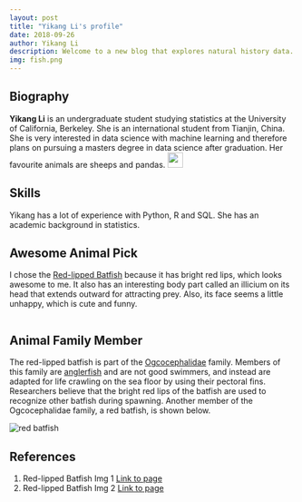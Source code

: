 ```yaml
---
layout: post
title: "Yikang Li's profile"
date: 2018-09-26
author: Yikang Li
description: Welcome to a new blog that explores natural history data.
img: fish.png
---
```


## Biography 

**Yikang Li** is an undergraduate student studying statistics at the University of California, Berkeley. She is an international student from Tianjin, China. She is very interested in data science with machine learning and therefore plans on pursuing a masters degree in data science after graduation. Her favourite animals are sheeps and pandas. <a href="https://github.com/liyikang1997"><img src="../assets/img/github2.png" width="27" height="27"></a>

## Skills

Yikang has a lot of experience with Python, R and SQL. She has an academic background in statistics.

## Awesome Animal Pick

I chose the [Red-lipped Batfish](https://en.wikipedia.org/wiki/Red-lipped_batfish) because it has bright red lips, which looks awesome to me. It also has an interesting body part called an illicium on its head that extends outward for attracting prey. Also, its face seems a little unhappy, which is cute and funny.

<center><p><img src="https://upload.wikimedia.org/wikipedia/commons/6/6f/Red-lipped_Bat_fish.jpg" alt=""></p></center>

## Animal Family Member

The red-lipped batfish is part of the [Ogcocephalidae](https://en.wikipedia.org/wiki/Ogcocephalidae) family. Members of this family are [anglerfish](https://en.wikipedia.org/wiki/Anglerfish) and are not good swimmers, and instead are adapted for life crawling on the sea floor by using their pectoral fins. Researchers believe that the bright red lips of the batfish are used to recognize other batfish during spawning. Another member of the Ogcocephalidae family, a red batfish, is shown below.

![red batfish](https://upload.wikimedia.org/wikipedia/commons/thumb/d/d2/Halieutaea_stellata_by_DaijuAzuma.jpg/800px-Halieutaea_stellata_by_DaijuAzuma.jpg)
 
## References
1. Red-lipped Batfish Img 1 [Link to page](https://www.flickr.com/photos/8771870@N06/36853802581)  
2. Red-lipped Batfish Img 2 [Link to page](https://www.flickr.com/photos/67396014@N00/5119146052)
